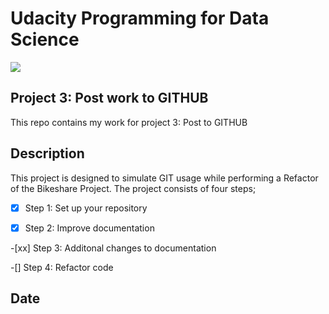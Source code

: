 # Udacity Programming for Data Science

![](https://catalyst-au.net/wp-content/uploads/2021/12/top-programing-languages.jpeg)

## Project 3: Post work to GITHUB

This repo contains my work for project 3: Post to GITHUB

## Description

This project is designed to simulate GIT usage while performing a Refactor of the Bikeshare Project.
The project consists of four steps;

-[x] Step 1: Set up your repository

-[x] Step 2: Improve documentation

-[xx] Step 3: Additonal changes to documentation

-[] Step 4: Refactor code

## Date


